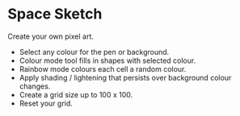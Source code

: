 # Space Sketch
Create your own pixel art.

- Select any colour for the pen or background.
- Colour mode tool fills in shapes with selected colour.
- Rainbow mode colours each cell a random colour.
- Apply shading / lightening that persists over background colour changes.
- Create a grid size up to 100 x 100.
- Reset your grid.
